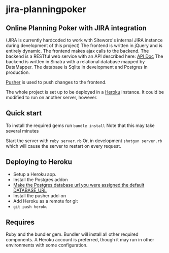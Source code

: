 jira-planningpoker
==================

Online Planning Poker with JIRA integration
---------------------------------------

(JIRA is currently hardcoded to work with Siteworx's internal JIRA instance during development of this project)
The frontend is written in jQuery and is entirely dynamic. The frontend makes ajax calls to the backend. 
The backend is a RESTful web service with an API described here: [API Doc](http://bit.ly/1evCteH)
The backend is written in Sinatra with a relational database mapped by DataMapper.
The database is Sqlite in development and Postgres in production.

[Pusher](http://pusher.com) is used to push changes to the frontend.

The whole project is set up to be deployed in a [Heroku](http://heroku.com) instance. It could be modified to run on another server, however.

Quick start
------------
To install the required gems run
`bundle install`
Note that this may take several minutes

Start the server with
`ruby server.rb`
Or, in development
`shotgun server.rb` which will cause the server to restart on every request.

Deploying to Heroku
----------------
- Setup a Heroku app.
- Install the Postgres addon
- [Make the Postgres database url you were assigned the default DATABASE_URL](https://devcenter.heroku.com/articles/heroku-postgresql#establish-primary-db)
- Install the pusher add-on
- Add Heroku as a remote for git
- `git push heroku`

Requires
---------
Ruby and the bundler gem. Bundler will install all other required components. A Heroku account is preferred, though it may run in other environments with some configuration.
